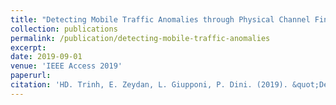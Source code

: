 ```yaml
---
title: "Detecting Mobile Traffic Anomalies through Physical Channel Fingerprinting: a Deep Learning Approach"
collection: publications
permalink: /publication/detecting-mobile-traffic-anomalies
excerpt: 
date: 2019-09-01
venue: 'IEEE Access 2019'
paperurl: 
citation: 'HD. Trinh, E. Zeydan, L. Giupponi, P. Dini. (2019). &quot;Detecting Mobile Traffic Anomalies through Physical Channel Fingerprinting: a Deep Learning Approach.&quot; <i>JIEEE Access 2019</i>.'
---
```

